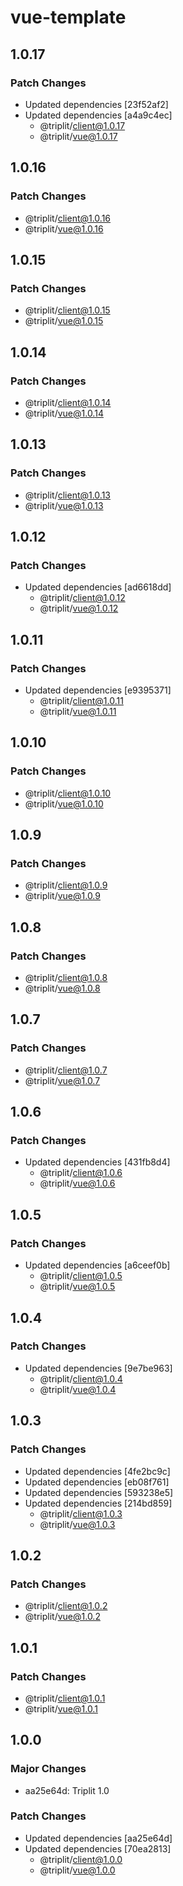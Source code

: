 # vue-template

## 1.0.17

### Patch Changes

- Updated dependencies [23f52af2]
- Updated dependencies [a4a9c4ec]
  - @triplit/client@1.0.17
  - @triplit/vue@1.0.17

## 1.0.16

### Patch Changes

- @triplit/client@1.0.16
- @triplit/vue@1.0.16

## 1.0.15

### Patch Changes

- @triplit/client@1.0.15
- @triplit/vue@1.0.15

## 1.0.14

### Patch Changes

- @triplit/client@1.0.14
- @triplit/vue@1.0.14

## 1.0.13

### Patch Changes

- @triplit/client@1.0.13
- @triplit/vue@1.0.13

## 1.0.12

### Patch Changes

- Updated dependencies [ad6618dd]
  - @triplit/client@1.0.12
  - @triplit/vue@1.0.12

## 1.0.11

### Patch Changes

- Updated dependencies [e9395371]
  - @triplit/client@1.0.11
  - @triplit/vue@1.0.11

## 1.0.10

### Patch Changes

- @triplit/client@1.0.10
- @triplit/vue@1.0.10

## 1.0.9

### Patch Changes

- @triplit/client@1.0.9
- @triplit/vue@1.0.9

## 1.0.8

### Patch Changes

- @triplit/client@1.0.8
- @triplit/vue@1.0.8

## 1.0.7

### Patch Changes

- @triplit/client@1.0.7
- @triplit/vue@1.0.7

## 1.0.6

### Patch Changes

- Updated dependencies [431fb8d4]
  - @triplit/client@1.0.6
  - @triplit/vue@1.0.6

## 1.0.5

### Patch Changes

- Updated dependencies [a6ceef0b]
  - @triplit/client@1.0.5
  - @triplit/vue@1.0.5

## 1.0.4

### Patch Changes

- Updated dependencies [9e7be963]
  - @triplit/client@1.0.4
  - @triplit/vue@1.0.4

## 1.0.3

### Patch Changes

- Updated dependencies [4fe2bc9c]
- Updated dependencies [eb08f761]
- Updated dependencies [593238e5]
- Updated dependencies [214bd859]
  - @triplit/client@1.0.3
  - @triplit/vue@1.0.3

## 1.0.2

### Patch Changes

- @triplit/client@1.0.2
- @triplit/vue@1.0.2

## 1.0.1

### Patch Changes

- @triplit/client@1.0.1
- @triplit/vue@1.0.1

## 1.0.0

### Major Changes

- aa25e64d: Triplit 1.0

### Patch Changes

- Updated dependencies [aa25e64d]
- Updated dependencies [70ea2813]
  - @triplit/client@1.0.0
  - @triplit/vue@1.0.0
